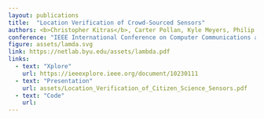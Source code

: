 ```yaml
---
layout: publications
title:  "Location Verification of Crowd-Sourced Sensors"
authors: <b>Christopher Kitras</b>, Carter Pollan, Kyle Meyers, Philip Lundrigan
conference: "IEEE International Conference on Computer Communications and Networks (ICCCN), 2023"
figure: assets/lamda.svg
link: https://netlab.byu.edu/assets/lambda.pdf
links:
  - text: "Xplore"
    url: https://ieeexplore.ieee.org/document/10230111
  - text: "Presentation"
    url: assets/Location_Verification_of_Citizen_Science_Sensors.pdf
  - text: "Code"
    url:
---
```

